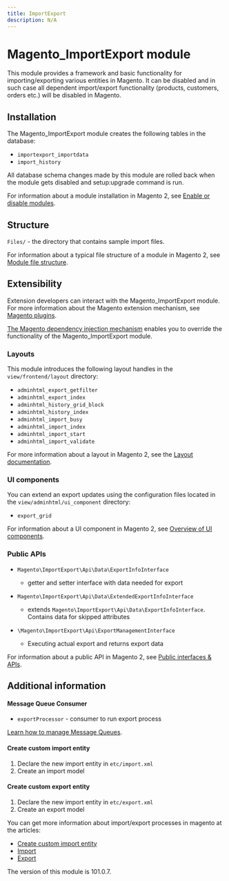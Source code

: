 ```yaml
---
title: ImportExport
description: N/A
---
```


# Magento_ImportExport module

This module provides a framework and basic functionality for importing/exporting various entities in Magento.
It can be disabled and in such case all dependent import/export functionality (products, customers, orders etc.) will be disabled in Magento.

## Installation

The Magento_ImportExport module creates the following tables in the database:

- `importexport_importdata`
- `import_history`

All database schema changes made by this module are rolled back when the module gets disabled and setup:upgrade command is run.

For information about a module installation in Magento 2, see [Enable or disable modules](https://experienceleague.adobe.com/docs/commerce-operations/installation-guide/tutorials/manage-modules.html).

## Structure

`Files/` - the directory that contains sample import files.

For information about a typical file structure of a module in Magento 2, see [Module file structure](https://developer.adobe.com/commerce/php/development/build/component-file-structure/#module-file-structure).

## Extensibility

Extension developers can interact with the Magento_ImportExport module. For more information about the Magento extension mechanism, see [Magento plugins](https://developer.adobe.com/commerce/php/development/components/plugins/).

[The Magento dependency injection mechanism](https://developer.adobe.com/commerce/php/development/components/dependency-injection/) enables you to override the functionality of the Magento_ImportExport module.

### Layouts

This module introduces the following layout handles in the `view/frontend/layout` directory:

- `adminhtml_export_getfilter`
- `adminhtml_export_index`
- `adminhtml_history_grid_block`
- `adminhtml_history_index`
- `adminhtml_import_busy`
- `adminhtml_import_index`
- `adminhtml_import_start`
- `adminhtml_import_validate`

For more information about a layout in Magento 2, see the [Layout documentation](https://developer.adobe.com/commerce/frontend-core/guide/layouts/).

### UI components

You can extend an export updates using the configuration files located in the `view/adminhtml/ui_component` directory:

- `export_grid`

For information about a UI component in Magento 2, see [Overview of UI components](https://developer.adobe.com/commerce/frontend-core/ui-components/).

### Public APIs

- `Magento\ImportExport\Api\Data\ExportInfoInterface`
    - getter and setter interface with data needed for export

- `Magento\ImportExport\Api\Data\ExtendedExportInfoInterface`
    - extends `Magento\ImportExport\Api\Data\ExportInfoInterface`. Contains data for skipped attributes

- `\Magento\ImportExport\Api\ExportManagementInterface`
    - Executing actual export and returns export data

For information about a public API in Magento 2, see [Public interfaces & APIs](https://developer.adobe.com/commerce/php/development/components/api-concepts/).

## Additional information

#### Message Queue Consumer

- `exportProcessor` - consumer to run export process

[Learn how to manage Message Queues](https://experienceleague.adobe.com/docs/commerce-operations/configuration-guide/message-queues/manage-message-queues.html).

#### Create custom import entity

1. Declare the new import entity in `etc/import.xml`
2. Create an import model

#### Create custom export entity

1. Declare the new import entity in `etc/export.xml`
2. Create an export model

You can get more information about import/export processes in magento at the articles:

- [Create custom import entity](https://developer.adobe.com/commerce/php/tutorials/backend/create-custom-import-entity/)
- [Import](https://experienceleague.adobe.com/docs/commerce-admin/systems/data-transfer/import/data-import.html)
- [Export](https://experienceleague.adobe.com/docs/commerce-admin/systems/data-transfer/data-export.html)

<InlineAlert slots="text" />
The version of this module is 101.0.7.
